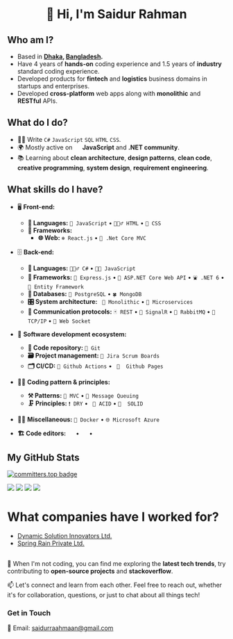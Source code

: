 <h1 align="center">👋 Hi, I'm Saidur Rahman</h1>

## Who am I?
- Based in **[Dhaka](https://en.wikipedia.org/wiki/Dhaka), [Bangladesh](https://en.wikipedia.org/wiki/Bangladesh).** 
- Have 4 years of **hands-on** coding experience and 1.5 years of **industry** standard coding experience.
- Developed products for **fintech** and **logistics** business domains in startups and enterprises.
- Developed  **cross-platform** web apps along with **monolithic** and **RESTful** APIs.

## What do I do?
- 👨‍💻 Write `C#` `JavaScript` `SQL`  `HTML` `CSS`.
- 🌍 Mostly active on <a href="https://www.linkedin.com/in/saidur-raahmaan"><img src="https://cdn-icons-png.flaticon.com/512/174/174857.png" height=15></a> <!--[LinkedIn](https://www.linkedin.com/in/saidur-raahmaan)--> **JavaScript** and **.NET community**.
- 📚 Learning about **clean architecture**, **design patterns**, **clean code**, **creative programming**, **system design**, **requirement engineering**.


## What skills do I have?
- 🖥 **Front-end:** 
  - **📜 Languages:** `🌌 JavaScript` • `🧚🏻‍♂️ HTML` • `💮 CSS`
  - **🔬 Frameworks:**  
    - **🌐 Web:**  `❄️ React.js`  • `🐙 .Net Core MVC`

- 🗄️ **Back-end:**
  - **📜 Languages:** `🧙🏻‍♂️ C#` • `👨‍🔧 JavaScript`
  - **🔭 Frameworks:** `📰 Express.js` • `🗼 ASP.NET Core Web API` • `⛲ .NET 6` • `🐧 Entity Framework`
  - **💾 Databases:** `🎍 PostgreSQL` • `🍀 MongoDB` 
  - **🎛 System architecture:** ` 🎃 Monolithic` • `📮 Microservices`
  - **🔌 Communication protocols:** `🃏 REST` • `💉 SignalR` • `💬 RabbitMQ` • `📲  TCP/IP` • `🔌 Web Socket`
- 🎡 **Software development ecosystem:**
  - **📁 Code repository:** `💼 Git` 
  - **🗃 Project management:** `🏢 Jira Scrum Boards` 
  - **🗂 CI/CD:** `🔨 Github Actions` • ` 🔩  Github Pages`
- 🧙‍♂️ **Coding pattern & principles:**
  - **⚒ Patterns:** `🌴 MVC` • `💬 Message Queuing`
  - **🗜 Principles:** `❗ DRY` • ` 🔩 ACID` • `💪  SOLID`
- 🧙‍♂️ **Miscellaneous:**
  `🐳 Docker` • `🌐 Microsoft Azure`
- **🏗️ Code editors:**
<a href="https://visualstudio.microsoft.com/"><img src="https://1000logos.net/wp-content/uploads/2020/08/Visual-Studio-Logo.png" height=15></a> • <a href="https://code.visualstudio.com/"><img src="https://seeklogo.com/images/V/visual-studio-code-logo-449D71944F-seeklogo.com.png" height=15></a> • <a href="https://notepad-plus-plus.org/"><img src="https://notepad-plus-plus.org/images/logo.svg" height=15></a>


## My GitHub Stats
[![committers.top badge](https://user-badge.committers.top/bangladesh_public/saidurraahmaan.svg)](https://user-badge.committers.top/bangladesh_public/saidurraahmaan)

![](https://github-readme-streak-stats.herokuapp.com/?user=saidurraahmaan&theme=swift&hide_border=true)
![](https://github-readme-stats.vercel.app/api?username=saidurraahmaan&show_icons=true&theme=swift&hide_border=true)
![](https://github-readme-stats.vercel.app/api/top-langs/?username=saidurraahmaan&layout=compact&show_icons=true&theme=swift&hide_border=true)
![](https://github-profile-trophy.vercel.app/?username=saidurraahmaan&count_private=true&show_icons=true&theme=swift&no-frame=false&no-bg=false)

# What companies have I worked for?
- [Dynamic Solution Innovators Ltd.](https://www.dsinnovators.com/)
- [Spring Rain Private Ltd.](https://springrain.io/)

##
🚀 When I'm not coding, you can find me exploring the **latest tech trends**, try contributing to **open-source projects** and **stackoverflow**. 

📫 Let's connect and learn from each other. Feel free to reach out, whether it's for collaboration, questions, or just to chat about all things tech!

### Get in Touch

📧 Email: saidurraahmaan@gmail.com
